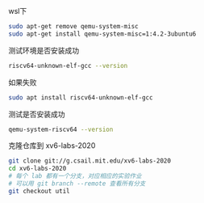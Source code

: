 wsl下

```bash
sudo apt-get remove qemu-system-misc
sudo apt-get install qemu-system-misc=1:4.2-3ubuntu6
```

测试环境是否安装成功

```bash
riscv64-unknown-elf-gcc --version
```

如果失败

```bash
sudo apt install riscv64-unknown-elf-gcc
```

测试是否安装成功

```bash
qemu-system-riscv64 --version
```

克隆仓库到 xv6-labs-2020

```bash
git clone git://g.csail.mit.edu/xv6-labs-2020
cd xv6-labs-2020
# 每个 lab 都有一个分支，对应相应的实验作业
# 可以用 git branch --remote 查看所有分支
git checkout util
```

